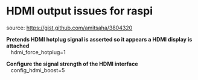 # HDMI output issues for raspi

source: https://gist.github.com/amitsaha/3804320
  
  
**Pretends HDMI hotplug signal is asserted so it appears a HDMI display is attached**  
&nbsp;&nbsp; hdmi_force_hotplug=1


**Configure the signal strength of the HDMI interface**  
&nbsp;&nbsp; config_hdmi_boost=5
